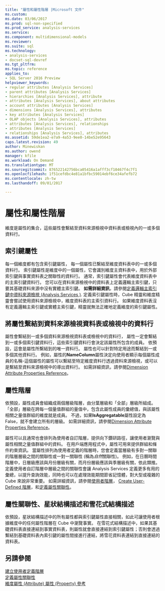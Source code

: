 ```yaml
---
title: "屬性和屬性階層 |Microsoft 文件"
ms.custom: 
ms.date: 03/06/2017
ms.prod: sql-non-specified
ms.prod_service: analysis-services
ms.service: 
ms.component: multidimensional-models
ms.reviewer: 
ms.suite: sql
ms.technology:
- analysis-services
- docset-sql-devref
ms.tgt_pltfrm: 
ms.topic: reference
applies_to:
- SQL Server 2016 Preview
helpviewer_keywords:
- regular attributes [Analysis Services]
- parent attributes [Analysis Services]
- hierarchies [Analysis Services], attribute
- attributes [Analysis Services], about attributes
- account attributes [Analysis Services]
- dimensions [Analysis Services], attributes
- key attributes [Analysis Services]
- OLAP objects [Analysis Services], attributes
- attributes [Analysis Services], relationships
- attributes [Analysis Services]
- relationships [Analysis Services], attributes
ms.assetid: 59de1ea2-e7a9-4a53-9ee0-14be52e95643
caps.latest.revision: 49
author: Minewiskan
ms.author: owend
manager: kfile
ms.workload: On Demand
ms.translationtype: MT
ms.sourcegitcommit: 876522142756bca05416a1afff3cf10467f4c7f1
ms.openlocfilehash: 1f51cefdbc4e81a1bfbc59014ebf6ce34afefb72
ms.contentlocale: zh-tw
ms.lasthandoff: 09/01/2017

---
```

# <a name="attributes-and-attribute-hierarchies"></a>屬性和屬性階層
  維度是屬性的集合，這些屬性會繫結至資料來源檢視中資料表或檢視內的一或多個資料行。  
  
## <a name="key-attribute"></a>索引鍵屬性  
 每一個維度都有包含索引鍵屬性， 每一個屬性已繫結至維度資料表中的一或多個資料行。 索引鍵屬性是維度中的一個屬性，它會識別維度主資料表中，用於外部索引鍵與事實資料表之關聯性的資料行。 通常，索引鍵屬性會代表維度資料表中的主索引鍵資料行。 您可以在資料來源檢視中的資料表上定義邏輯主索引鍵，只要其基礎資料來源中沒有實體主索引鍵。 **如需詳細資訊**，請參閱[定義邏輯主索引鍵中資料來源檢視 &#40;Analysis Services &#41;](../../analysis-services/multidimensional-models/define-logical-primary-keys-in-a-data-source-view-analysis-services.md). 定義索引鍵屬性時，Cube 精靈和維度精靈會嘗試使用資料來源檢視中，維度資料表的主索引資料行。 如果維度資料表沒有定義邏輯主索引鍵或實體主索引鍵，精靈就無法正確地定義維度的索引鍵屬性。  
  
## <a name="binding-an-attribute-to-columns-in-data-source-view-tables-or-views"></a>將屬性繫結到資料來源檢視資料表或檢視中的資料行  
 屬性會繫結到一或多個資料來源檢視資料表或檢視中的資料行， 屬性一定會繫結到一或多個索引鍵資料行，這些索引鍵資料行會決定該屬性所包含的成員。 依預設，這會是屬性所繫結到的唯一資料行。 屬性也可以針對特定用途而繫結到一或多個其他資料行。 例如，屬性的**NameColumn**屬性決定向使用者顯示每個屬性成員的名稱-這個屬性的屬性可以繫結至特定維度資料行透過資料來源檢視，或可以是繫結至資料來源檢視中的導出資料行。 如需詳細資訊，請參閱[Dimension Attribute Properties Reference](../../analysis-services/multidimensional-models/dimension-attribute-properties-reference.md)。  
  
## <a name="attribute-hierarchies"></a>屬性階層  
 依預設，屬性成員會組織成兩個層級階層，由分葉層級和「全部」層級所組成。 「全部」層級在跨每一個量值群組的量值中，包含此屬性成員的彙總值，與該屬性相關之量值群組的維度就是成員。 不過，如果**IsAggregatable**屬性設定為 False，就不會建立所有的層級。 如需詳細資訊，請參閱[Dimension Attribute Properties Reference](../../analysis-services/multidimensional-models/dimension-attribute-properties-reference.md)。  
  
 屬性可以且通常也會排列為使用者自訂階層，提供向下鑽研路徑，讓使用者瀏覽與屬性相關之量值群組中的資料。 在用戶端應用程式中，屬性可用來提供群組和條件約束資訊。 當屬性排列為使用者定義的階層時，您會定義當層級有多對一關聯的階層層級之間的關聯性或一對一關聯性 (稱為*自然*關聯性)。 例如，在日曆時間階層中，日層級應該與月份層級有關，而月份層級應該與季層級有關，依此類推。 定義使用者自訂階層中層級之間的關聯性會讓 Analysis Services 定義更多有用的彙總，以提升查詢效能，同時也可以在處理效能期間節省記憶體，對大型或複雜的 Cube 來說非常重要。 如需詳細資訊，請參閱[使用者階層](../../analysis-services/multidimensional-models-olap-logical-dimension-objects/user-hierarchies.md)， [Create User-Defined 階層](../../analysis-services/multidimensional-models/user-defined-hierarchies-create.md)，和[定義屬性關聯性](../../analysis-services/multidimensional-models/attribute-relationships-define.md)。  
  
## <a name="attribute-relationships-star-schemas-and-snowflake-schemas"></a>屬性關聯性、星狀結構描述和雪花式結構描述  
 依預設，星狀結構描述中的所有屬性都與索引鍵屬性直接相關，如此可讓使用者根據維度中的任何屬性階層在 Cube 中瀏覽事實。 在雪花式結構描述中，如果其基礎資料表直接連結到事實資料表，則屬性就會直接連結到索引鍵屬性；否則會透過繫結到基礎資料表內索引鍵的屬性間接進行連結，將雪花資料表連結到直接連結的資料表。  
  
## <a name="see-also"></a>另請參閱  
 [建立使用者定義階層](../../analysis-services/multidimensional-models/user-defined-hierarchies-create.md)   
 [定義屬性關聯性](../../analysis-services/multidimensional-models/attribute-relationships-define.md)   
 [維度屬性 (Attribute) 屬性 (Property) 參考](../../analysis-services/multidimensional-models/dimension-attribute-properties-reference.md)  
  
  

